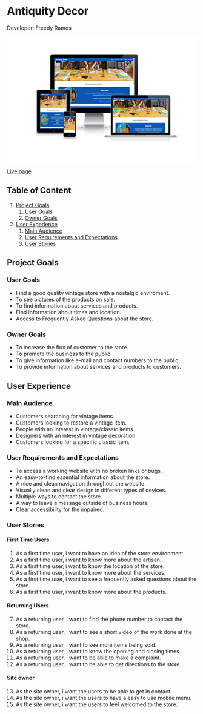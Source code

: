 # Antiquity Decor

Developer: Freedy Ramos

![Presentation image](docs/response-antiquity.webp)

[Live page](https://freedy-fr.github.io/CI-P1-Antiquity-Decor/)

## Table of Content

1. [Project Goals](#project-goals)
    1. [User Goals](#user-goals)
    2. [Owner Goals](#owner-goals)
2. [User Experience](#user-experience)
    1. [Main Audience](#main-audience)
    2. [User Requirements and Expectations](#user-requirements-and-expectations)
    3. [User Stories](#user-stories)





## Project Goals

### User Goals

- Find a good quality vintage store with a nostalgic enviroment.
- To see pictures of the products on sale.
- To find information about services and products.
- Find information about times and location.
- Access to Frequently Asked Questions about the store.

### Owner Goals

- To increase the flux of customer to the store.
- To promote the business to the public.
- To give information like e-mail and contact numbers to the public.
- To provide information about services and products to customers.

## User Experience

### Main Audience

- Customers searching for vintage items.
- Customers looking to restore a vintage item.
- People with an interest in vintage/classic items.
- Designers with an interest in vintage decoration.
- Customers looking for a specific classic item.

### User Requirements and Expectations

- To access a working website with no broken links or bugs.
- An easy-to-find essential information about the store.
- A nice and clean navigation throughout the website.
- Visually clean and clear design in different types of devices.
- Multiple ways to contact the store.
- A way to leave a message outside of business hours.
- Clear accessibility for the impaired.

### User Stories

#### First Time Users

1. As a first time user, i want to have an idea of the store environment.
2. As a first time user, i want to know more about the artisan.
3. As a first time user, i want to know the location of the store.
4. As a first time user, i want to know more about the services.
5. As a first time user, i want to see a frequently asked questions about the store.
6. As a first time user, i want to know more about the products.

#### Returning Users

7. As a returning user, i want to find the phone number to contact the store.
8. As a returning user, i want to see a short video of the work done at the shop.
9. As a returning user, i want to see more items being sold.
10. As a returning user, i want to know the opening and closing times.
11. As a returning user, i want to be able to make a complaint.
12. As a returning user, i want to be able to get directions to the store.

#### Site owner

13. As the site owner, i want the users to be able to get in contact.
14. As the site owner, i want the users to have a easy to use mobile menu.
15. As the site owner, i want the users to feel welcomed to the store.




